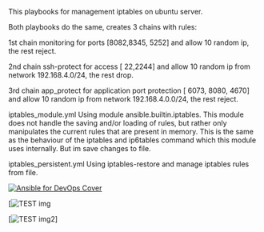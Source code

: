 This playbooks for management iptables on ubuntu server.

Both playbooks do the same, creates 3 chains with rules:

  1st chain monitoring for ports [8082,8345, 5252] and allow 10 random ip, the rest reject.

  2nd chain ssh-protect for access [ 22,2244] and allow 10 random ip from network 192.168.4.0/24, the rest drop.

  3rd chain app_protect for application port protection [ 6073, 8080, 4670] and allow 10 random ip from network 192.168.4.0.0/24, the rest reject. 

iptables_module.yml Using module ansible.builtin.iptables. This module does not handle the saving and/or loading of rules, but rather only manipulates the current rules that are present in memory. This is the same as the behaviour of the iptables and ip6tables command which this module uses internally. But im save changes to file.

iptables_persistent.yml Using iptables-restore and manage iptables rules from file.

[![Ansible for DevOps Cover](https://s3.amazonaws.com/titlepages.leanpub.com/ansible-for-devops/medium)](https://www.ansiblefordevops.com/)

[![TEST img](https://ibb.co/F419LxS)

[![TEST img2]([https://upload.wikimedia.org/wikipedia/commons/6/6a/PNG_Test.png](https://raw.githubusercontent.com/test-images/png/refs/heads/main/202105/cs-black-000.png))]
